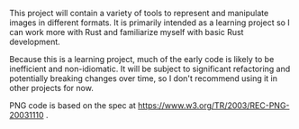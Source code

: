 This project will contain a variety of tools to represent and manipulate images in different formats. It is primarily intended as a learning project so I can work more with Rust and familiarize myself with basic Rust development.

Because this is a learning project, much of the early code is likely to be inefficient and non-idiomatic. It will be subject to significant refactoring and potentially breaking changes over time, so I don't recommend using it in other projects for now.

PNG code is based on the spec at https://www.w3.org/TR/2003/REC-PNG-20031110 .
